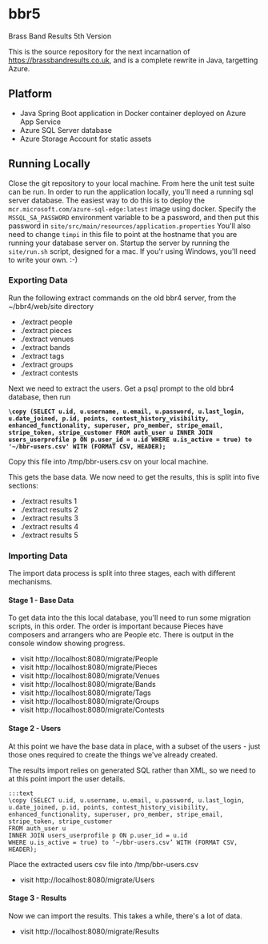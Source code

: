 # bbr5
Brass Band Results 5th Version

This is the source repository for the next incarnation of https://brassbandresults.co.uk, and is a complete rewrite in Java, targetting Azure.

## Platform
* Java Spring Boot application in Docker container deployed on Azure App Service
* Azure SQL Server database
* Azure Storage Account for static assets

## Running Locally
Close the git repository to your local machine.  From here the unit test suite can be run.
In order to run the application locally, you'll need a running sql server database.  The easiest way to do this is to deploy the `mcr.microsoft.com/azure-sql-edge:latest` image using docker.
Specify the `MSSQL_SA_PASSWORD` environment variable to be a password, and then put this password in `site/src/main/resources/application.properties`
You'll also need to change `timpi` in this file to point at the hostname that you are running your database server on.
Startup the server by running the `site/run.sh` script, designed for a mac.  If you'r using Windows, you'll need to write your own. :-)

### Exporting Data
Run the following extract commands on the old bbr4 server, from the ~/bbr4/web/site directory
* ./extract people
* ./extract pieces
* ./extract venues
* ./extract bands
* ./extract tags
* ./extract groups
* ./extract contests

Next we need to extract the users.
Get a psql prompt to the old bbr4 database, then run

__`\copy
(SELECT u.id, u.username, u.email, u.password, u.last_login, u.date_joined, p.id, points, contest_history_visibility, enhanced_functionality, superuser, pro_member, stripe_email, stripe_token, stripe_customer
FROM auth_user u
INNER JOIN users_userprofile p ON p.user_id = u.id
WHERE u.is_active = true) to '~/bbr-users.csv' WITH (FORMAT CSV, HEADER);`__

Copy this file into /tmp/bbr-users.csv on your local machine.

This gets the base data.  We now need to get the results, this is split into five sections:

* ./extract results 1
* ./extract results 2
* ./extract results 3
* ./extract results 4
* ./extract results 5

### Importing Data
The import data process is split into three stages, each with different mechanisms.

#### Stage 1 - Base Data
To get data into the this local database, you'll need to run some migration scripts, in this order.  The order is important because Pieces have composers and arrangers who are People etc.  There is output in the console window showing progress.  
* visit http://localhost:8080/migrate/People
* visit http://localhost:8080/migrate/Pieces
* visit http://localhost:8080/migrate/Venues
* visit http://localhost:8080/migrate/Bands
* visit http://localhost:8080/migrate/Tags
* visit http://localhost:8080/migrate/Groups
* visit http://localhost:8080/migrate/Contests

#### Stage 2 - Users
At this point we have the base data in place, with a subset of the users - just those ones required to create the things we've already created.  

The results import relies on generated SQL rather than XML, so we need to at this point import the user details.

    :::text
    \copy (SELECT u.id, u.username, u.email, u.password, u.last_login, u.date_joined, p.id, points, contest_history_visibility, enhanced_functionality, superuser, pro_member, stripe_email,  stripe_token, stripe_customer
    FROM auth_user u
    INNER JOIN users_userprofile p ON p.user_id = u.id
    WHERE u.is_active = true) to ‘~/bbr-users.csv’ WITH (FORMAT CSV, HEADER);

Place the extracted users csv file into /tmp/bbr-users.csv

* visit http://localhost:8080/migrate/Users

#### Stage 3 - Results
Now we can import the results.  This takes a while, there's a lot of data.
* visit http://localhost:8080/migrate/Results